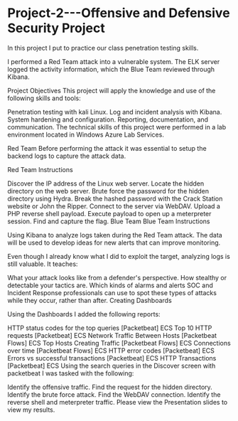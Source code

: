 # Project-2---Offensive and Defensive Security Project
In this project I put to practice our class penetration testing skills.

I performed a Red Team attack into a vulnerable system. The ELK server logged the activity information, which the Blue Team reviewed through Kibana.


Project Objectives
This project will apply the knowledge and use of the following skills and tools:

Penetration testing with kali Linux.
Log and incident analysis with Kibana.
System hardening and configuration.
Reporting, documentation, and communication.
The technical skills of this project were performed in a lab environment located in Windows Azure Lab Services.

Red Team
Before performing the attack it was essential to setup the backend logs to capture the attack data.



Red Team Instructions

Discover the IP address of the Linux web server.
Locate the hidden directory on the web server.
Brute force the password for the hidden directory using Hydra.
Break the hashed password with the Crack Station website or John the Ripper.
Connect to the server via WebDAV.
Upload a PHP reverse shell payload.
Execute payload to open up a meterpreter session.
Find and capture the flag.
Blue Team
Blue Team Instructions

Using Kibana to analyze logs taken during the Red Team attack. The data will be used to develop ideas for new alerts that can improve monitoring.

Even though I already know what I did to exploit the target, analyzing logs is still valuable. It teaches:

What your attack looks like from a defender's perspective.
How stealthy or detectable your tactics are.
Which kinds of alarms and alerts SOC and Incident Response professionals can use to spot these types of attacks while they occur, rather than after.
Creating Dashboards

Using the Dashboards I added the following reports:

HTTP status codes for the top queries [Packetbeat] ECS
Top 10 HTTP requests [Packetbeat] ECS
Network Traffic Between Hosts [Packetbeat Flows] ECS
Top Hosts Creating Traffic [Packetbeat Flows] ECS
Connections over time [Packetbeat Flows] ECS
HTTP error codes [Packetbeat] ECS
Errors vs successful transactions [Packetbeat] ECS
HTTP Transactions [Packetbeat] ECS
Using the search queries in the Discover screen with packetbeat I was tasked with the following:

Identify the offensive traffic.
Find the request for the hidden directory.
Identify the brute force attack.
Find the WebDAV connection.
Identify the reverse shell and meterpreter traffic.
Please view the Presentation slides to view my results.
